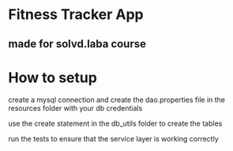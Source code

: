 # Fitness Tracker App 
## made for solvd.laba course

# How to setup

create a mysql connection and create the dao.properties file in the resources folder with your db credentials

use the create statement in the db_utils folder to create the tables

run the tests to ensure that the service layer is working correctly
